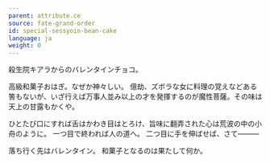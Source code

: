 ```yaml
---
parent: attribute.ce
source: fate-grand-order
id: special-sessyoin-bean-cake
language: ja
weight: 0
---
```


殺生院キアラからのバレンタインチョコ。

高級和菓子おはぎ。なぜか神々しい。
億劫、ズボラな女に料理の覚えなどある筈もないが、いざ行えば万事人並み以上の才を発揮するのが魔性菩薩。その味は天上の甘露もかくや。

ひとたび口にすれば舌はかわき目はとろけ、旨味に翻弄された心は荒波の中の小舟のように。
一つ目で終われば人の道へ。
二つ目に手を伸ばせば、さて―――

落ち行く先はバレンタイン。
和菓子となるのは果たして何か。

